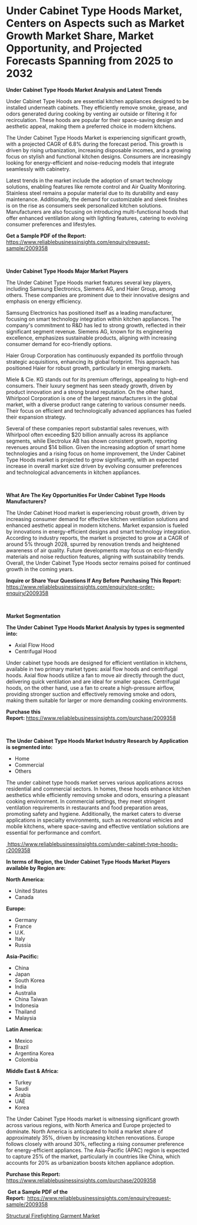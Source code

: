 <p><h1>Under Cabinet Type Hoods Market, Centers on Aspects such as Market Growth Market Share, Market Opportunity, and Projected Forecasts Spanning from 2025 to 2032</h1></p><p><strong>Under Cabinet Type Hoods Market Analysis and Latest Trends</strong></p>
<p><p>Under Cabinet Type Hoods are essential kitchen appliances designed to be installed underneath cabinets. They efficiently remove smoke, grease, and odors generated during cooking by venting air outside or filtering it for recirculation. These hoods are popular for their space-saving design and aesthetic appeal, making them a preferred choice in modern kitchens.</p><p>The Under Cabinet Type Hoods Market is experiencing significant growth, with a projected CAGR of 6.8% during the forecast period. This growth is driven by rising urbanization, increasing disposable incomes, and a growing focus on stylish and functional kitchen designs. Consumers are increasingly looking for energy-efficient and noise-reducing models that integrate seamlessly with cabinetry.</p><p>Latest trends in the market include the adoption of smart technology solutions, enabling features like remote control and Air Quality Monitoring. Stainless steel remains a popular material due to its durability and easy maintenance. Additionally, the demand for customizable and sleek finishes is on the rise as consumers seek personalized kitchen solutions. Manufacturers are also focusing on introducing multi-functional hoods that offer enhanced ventilation along with lighting features, catering to evolving consumer preferences and lifestyles.</p></p>
<p><strong>Get a Sample PDF of the Report:&nbsp;</strong> <a href="https://www.reliablebusinessinsights.com/enquiry/request-sample/2009358?utm_campaign=2301&utm_medium=2&utm_source=Github&utm_content=ia&utm_term=06042025&utm_id=under-cabinet-type-hoods">https://www.reliablebusinessinsights.com/enquiry/request-sample/2009358</a></p>
<p>&nbsp;</p>
<p><strong>Under Cabinet Type Hoods Major Market Players</strong></p>
<p><p>The Under Cabinet Type Hoods market features several key players, including Samsung Electronics, Siemens AG, and Haier Group, among others. These companies are prominent due to their innovative designs and emphasis on energy efficiency. </p><p>Samsung Electronics has positioned itself as a leading manufacturer, focusing on smart technology integration within kitchen appliances. The company's commitment to R&D has led to strong growth, reflected in their significant segment revenue. Siemens AG, known for its engineering excellence, emphasizes sustainable products, aligning with increasing consumer demand for eco-friendly options.</p><p>Haier Group Corporation has continuously expanded its portfolio through strategic acquisitions, enhancing its global footprint. This approach has positioned Haier for robust growth, particularly in emerging markets. </p><p>Miele & Cie. KG stands out for its premium offerings, appealing to high-end consumers. Their luxury segment has seen steady growth, driven by product innovation and a strong brand reputation. On the other hand, Whirlpool Corporation is one of the largest manufacturers in the global market, with a diverse product range catering to various consumer needs. Their focus on efficient and technologically advanced appliances has fueled their expansion strategy.</p><p>Several of these companies report substantial sales revenues, with Whirlpool often exceeding $20 billion annually across its appliance segments, while Electrolux AB has shown consistent growth, reporting revenues around $14 billion. Given the increasing adoption of smart home technologies and a rising focus on home improvement, the Under Cabinet Type Hoods market is projected to grow significantly, with an expected increase in overall market size driven by evolving consumer preferences and technological advancements in kitchen appliances.</p></p>
<p>&nbsp;</p>
<p><strong>What Are The Key Opportunities For Under Cabinet Type Hoods Manufacturers?</strong></p>
<p><p>The Under Cabinet Hood market is experiencing robust growth, driven by increasing consumer demand for effective kitchen ventilation solutions and enhanced aesthetic appeal in modern kitchens. Market expansion is fueled by innovations in energy-efficient designs and smart technology integration. According to industry reports, the market is projected to grow at a CAGR of around 5% through 2028, spurred by renovation trends and heightened awareness of air quality. Future developments may focus on eco-friendly materials and noise reduction features, aligning with sustainability trends. Overall, the Under Cabinet Type Hoods sector remains poised for continued growth in the coming years.</p></p>
<p><strong>Inquire or Share Your Questions If Any Before Purchasing This Report:</strong> <a href="https://www.reliablebusinessinsights.com/enquiry/pre-order-enquiry/2009358?utm_campaign=2301&utm_medium=2&utm_source=Github&utm_content=ia&utm_term=06042025&utm_id=under-cabinet-type-hoods">https://www.reliablebusinessinsights.com/enquiry/pre-order-enquiry/2009358</a></p>
<p>&nbsp;</p>
<p><strong>Market Segmentation</strong></p>
<p><strong>The Under Cabinet Type Hoods Market Analysis by types is segmented into:</strong></p>
<p><ul><li>Axial Flow Hood</li><li>Centrifugal Hood</li></ul></p>
<p><p>Under cabinet type hoods are designed for efficient ventilation in kitchens, available in two primary market types: axial flow hoods and centrifugal hoods. Axial flow hoods utilize a fan to move air directly through the duct, delivering quick ventilation and are ideal for smaller spaces. Centrifugal hoods, on the other hand, use a fan to create a high-pressure airflow, providing stronger suction and effectively removing smoke and odors, making them suitable for larger or more demanding cooking environments.</p></p>
<p><strong>Purchase this Report:&nbsp;</strong><a href="https://www.reliablebusinessinsights.com/purchase/2009358?utm_campaign=2301&utm_medium=2&utm_source=Github&utm_content=ia&utm_term=06042025&utm_id=under-cabinet-type-hoods">https://www.reliablebusinessinsights.com/purchase/2009358</a></p>
<p>&nbsp;</p>
<p><strong>The Under Cabinet Type Hoods Market Industry Research by Application is segmented into:</strong></p>
<p><ul><li>Home</li><li>Commercial</li><li>Others</li></ul></p>
<p><p>The under cabinet type hoods market serves various applications across residential and commercial sectors. In homes, these hoods enhance kitchen aesthetics while efficiently removing smoke and odors, ensuring a pleasant cooking environment. In commercial settings, they meet stringent ventilation requirements in restaurants and food preparation areas, promoting safety and hygiene. Additionally, the market caters to diverse applications in specialty environments, such as recreational vehicles and mobile kitchens, where space-saving and effective ventilation solutions are essential for performance and comfort.</p></p>
<p><a href="https://www.reliablebusinessinsights.com/under-cabinet-type-hoods-r2009358?utm_campaign=2301&utm_medium=2&utm_source=Github&utm_content=ia&utm_term=06042025&utm_id=under-cabinet-type-hoods">&nbsp;https://www.reliablebusinessinsights.com/under-cabinet-type-hoods-r2009358</a></p>
<p><strong>In terms of Region, the Under Cabinet Type Hoods Market Players available by Region are:</strong></p>
<p>
    <p> <strong> North America: </strong>
        <ul>
            <li>United States</li>
            <li>Canada</li>
        </ul>
        </p> 
    <p> <strong> Europe: </strong>
        <ul>
            <li>Germany</li>
            <li>France</li>
            <li>U.K.</li>
            <li>Italy</li>
            <li>Russia</li>
        </ul>
        </p> 
    <p> <strong> Asia-Pacific: </strong>
        <ul>
            <li>China</li>
            <li>Japan</li>
            <li>South Korea</li>
            <li>India</li>
            <li>Australia</li>
            <li>China Taiwan</li>
            <li>Indonesia</li>
            <li>Thailand</li>
            <li>Malaysia</li>
        </ul>
        </p> 
    <p> <strong> Latin America: </strong>
        <ul>
            <li>Mexico</li>
            <li>Brazil</li>
            <li>Argentina Korea</li>
            <li>Colombia</li>
        </ul>
        </p> 
    <p> <strong> Middle East & Africa: </strong>
        <ul>
            <li>Turkey</li>
            <li>Saudi</li>
            <li>Arabia</li>
            <li>UAE</li>
            <li>Korea</li>
        </ul>
    </p>
    </p>
<p><p>The Under Cabinet Type Hoods market is witnessing significant growth across various regions, with North America and Europe projected to dominate. North America is anticipated to hold a market share of approximately 35%, driven by increasing kitchen renovations. Europe follows closely with around 30%, reflecting a rising consumer preference for energy-efficient appliances. The Asia-Pacific (APAC) region is expected to capture 25% of the market, particularly in countries like China, which accounts for 20% as urbanization boosts kitchen appliance adoption.</p></p>
<p><strong>Purchase this Report: </strong><a href="https://www.reliablebusinessinsights.com/purchase/2009358?utm_campaign=2301&utm_medium=2&utm_source=Github&utm_content=ia&utm_term=06042025&utm_id=under-cabinet-type-hoods">https://www.reliablebusinessinsights.com/purchase/2009358</a></p>
<p>&nbsp;<strong>Get a Sample PDF of the Report:&nbsp;&nbsp;</strong><a href="https://www.reliablebusinessinsights.com/enquiry/request-sample/2009358?utm_campaign=2301&utm_medium=2&utm_source=Github&utm_content=ia&utm_term=06042025&utm_id=under-cabinet-type-hoods">https://www.reliablebusinessinsights.com/enquiry/request-sample/2009358</a></p>
<p><strong></strong></p>
<p><p><a href="https://github.com/kbollin866/Market-Research-Report-List-1/blob/main/structural-firefighting-garment-market.md?utm_campaign=2301&utm_medium=2&utm_source=Github&utm_content=ia&utm_term=06042025&utm_id=under-cabinet-type-hoods">Structural Firefighting Garment Market</a></p></p>